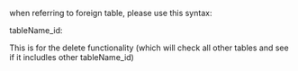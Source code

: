when referring to foreign table, please use this syntax: 

tableName_id:

This is for the delete functionality (which will check all other tables and see if it includles other tableName_id)